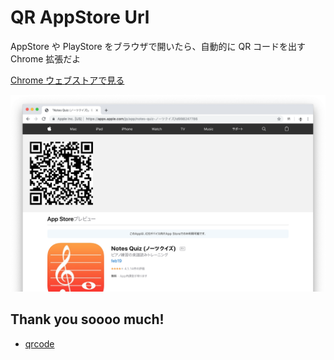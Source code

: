 # QR AppStore Url

AppStore や PlayStore をブラウザで開いたら、自動的に QR コードを出す Chrome 拡張だよ

[Chrome ウェブストアで見る](https://chrome.google.com/webstore/detail/qr-appstore-url/nlocibdmajjkikghacljhojdbllhkdhb?hl=ja)

![](https://github.com/feb19/qr-appstore-url/raw/master/capture.png)

## Thank you soooo much!

- [qrcode](https://davidshimjs.github.io/qrcodejs/)
